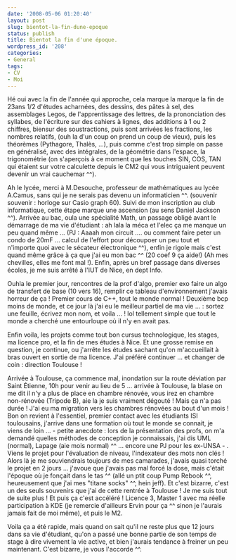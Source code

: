 ```yaml
---
date: '2008-05-06 01:20:40'
layout: post
slug: bientot-la-fin-dune-epoque
status: publish
title: Bientot la fin d'une époque.
wordpress_id: '208'
categories:
- General
tags:
- CV
- Moi
---
```


Hé oui avec la fin de l'année qui approche, cela marque la marque la fin de 23ans 1/2 d'études acharnées, des dessins, des pâtes à sel, des assemblages Legos, de l'apprentissage des lettres, de la prononciation des syllabes, de l'écriture sur des cahiers à lignes, des additions à 1 ou 2 chiffres, biensur des soustractions, puis sont arrivées les fractions, les nombres relatifs, (ouh la d'un coup on prend un coup de vieux), puis les théorèmes (Pythagore, Thalès, ...), puis comme c'est trop simple on passe en généralisé, avec des intégrales, de la géométrie dans l'espace, la trigonométrie (on s'aperçois à ce moment que les touches SIN, COS, TAN qui étaient sur votre calculette depuis le CM2 qui vous intriguaient peuvent devenir un vrai cauchemar ^^).

Ah le lycée, merci à M.Desouche, professeur de mathématiques au lycée A.Camus, sans qui je ne serais pas devenu un informaticien ^^. (souvenir souvenir : horloge sur Casio graph 60). Suivi de mon inscription au club informatique, cette étape marque une ascension (au sens Daniel Jackson ^^).
Arrivée au bac, oula une spécialité Math, un passage obligé avant le démarrage de ma vie d'étudiant : ah lala la méca et l'elec ça me manque un peu quand même ... (PJ : Aaaah mon circuit .... ou comment faire peter un condo de 20mF ... calcul de l'effort pour découpoer un peu tout et n'importe quoi avec le sécateur électronique ^^), enfin je rigole mais c'est quand même grâce à ça que j'ai eu mon bac ^^ (20 coef 9 ça aide!) (Ah mes chevilles, elles me font mal !). Enfin, après un bref passage dans diverses écoles, je me suis arrêté à l'IUT de Nice, en dept Info.

Ouhla le premier jour, rencontres de la prof d'algo, premier exo faire un algo de transfert de base (10 vers 16), remplir ce tableau d'environnement j'avais horreur de ça ! Premier cours de C++, tout le monde normal ! Deuxième bcp moins de monde, et ce jour là j'ai eu le meilleur partiel de ma vie ... : sortez une feuille, écrivez mon nom, et voila ... ! lol tellement simple que tout le monde a cherché une entourloupe où il n'y en avait pas.

Enfin voila, les projets comme tout bon cursus technologique, les stages, ma licence pro, et la fin de mes études à Nice. Et une grosse remise en question, je continue, ou j'arrête les études sachant qu'on m'accueillait à bras ouvert en sortie de ma licence.
J'ai préféré continuer ... et changer de coin : direction Toulouse !

Arrivée à Toulouse, ça commence mal, inondation sur la route déviation par Saint Étienne, 10h pour venir au lieu de 5 ... arrivée à Toulouse, la blase on me dit il n'y a plus de place en chambre rénovée, vous irez en chambre non-rénovée (Tripode B), aie la je suis vraiment dégouté ! Mais ça n'a pas durée ! J'ai eu ma migration vers les chambres rénovées au bout d'un mois !
Bon on revient à l'essentiel, premier contact avec les étudiants ISI toulousains, j'arrive dans une formation où tout le monde se connait, je viens de loin ... - petite anecdote : lors de la présentation des profs, on m'a demandé quelles méthodes de conception je connaissais, j'ai dis UML (normal), Lapage (aie mois normal) ^^ ... encore une PJ pour les ex-UNSA - . Viens le projet pour l'évaluation de niveau, l'indexateur des mots non clés ! Alors là je me souviendrais toujours de mes camarades, j'avais quasi torché le projet en 2 jours ... j'avoue que j'avais pas mal forcé la dose, mais c'était l'époque où je fonçait dans le tas ^^ (allé un ptit coup Pump Rebook ^^, heureusement que j'ai mes "titane socks" ^^, hein jeff).
Et c'est bizarre, c'est un des seuls souvenirs que j'ai de cette rentrée à Toulouse ! Je me suis tout de suite plus ! Et puis ça c'est accéléré ! Licence 3, Master 1 avec ma réelle participation à KDE (je remercie d'ailleurs Ervin pour ça ^^ sinon je l'aurais jamais fait de moi même), et puis le M2.

Voila ça a été rapide, mais quand on sait qu'il ne reste plus que 12 jours dans sa vie d'étudiant, qu'on a passé une bonne partie de son temps de stage à dire vivement la vie active, et bien j'aurais tendance à freiner un peu maintenant. C'est bizarre, je vous l'accorde ^^.
